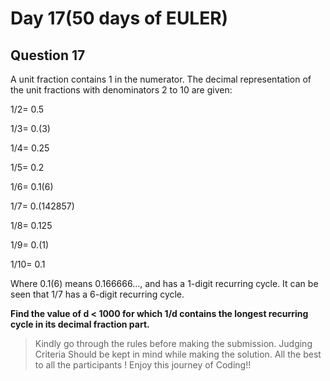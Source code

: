 # Day 17(50 days of EULER)

## Question 17

A unit fraction contains 1 in the numerator. The decimal representation of the unit fractions with denominators 2 to 10 are given:

1/2= 0.5

1/3= 0.(3)

1/4= 0.25

1/5= 0.2

1/6= 0.1(6)

1/7= 0.(142857)

1/8= 0.125

1/9= 0.(1)

1/10= 0.1

Where 0.1(6) means 0.166666..., and has a 1-digit recurring cycle. It can be seen that 1/7 has a 6-digit recurring cycle.

**Find the value of d < 1000 for which 1/d contains the longest recurring cycle in its decimal fraction part.**

> Kindly go through the rules before making the submission.
>Judging Criteria Should be kept in mind while making the solution.
>All the best to all the participants ! Enjoy this journey of Coding!!
